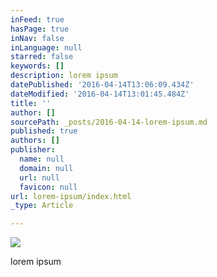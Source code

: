 ```yaml
---
inFeed: true
hasPage: true
inNav: false
inLanguage: null
starred: false
keywords: []
description: lorem ipsum
datePublished: '2016-04-14T13:06:09.434Z'
dateModified: '2016-04-14T13:01:45.484Z'
title: ''
author: []
sourcePath: _posts/2016-04-14-lorem-ipsum.md
published: true
authors: []
publisher:
  name: null
  domain: null
  url: null
  favicon: null
url: lorem-ipsum/index.html
_type: Article

---
```

![](https://the-grid-user-content.s3-us-west-2.amazonaws.com/369504c1-85a5-497b-9fcf-091ddb11e187.jpg)

lorem ipsum